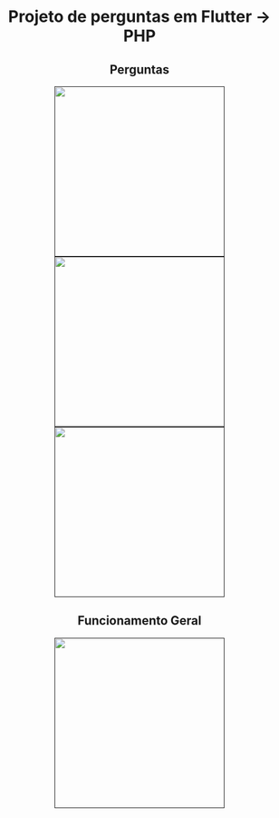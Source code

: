 <h1 align="center">Projeto de perguntas em Flutter -> PHP</h1>



<h2 align="center">Perguntas</h2>

<p align="center">
  <a href="" target="_blank">
    <img src="https://drive.google.com/uc?export=view&id=1g6JHe5MndGYr6KaW5QH9fvfGn1qKF4l9" width="300"> <img src="https://drive.google.com/uc?export=1Ux0b8bBVoCwM_lw8S4Ho9HudDS199ycB" width="300"> <img src="https://drive.google.com/uc?export=view&id=1G79zmR0DHWUhl4IyeOHfSvJ357kDTRLv" width="300">
  </a>
</p>


<h2 align="center">Funcionamento Geral</h2>
<p align="center"><a href="" target="_blank"><img src="https://drive.google.com/uc?export=view&id=1gHgQr_d2kF_QZTW_ZN6lFJ6Zim5DgNFC" width="300"></a></p>
